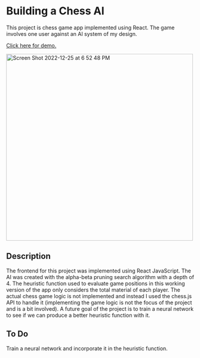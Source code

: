 
# Building a Chess AI

This project is chess game app implemented using React. The game involves one user against an AI system of my design.

[Click here for demo.](https://samueltesfai.github.io/react-chess-app/)

<p >
<img height="500" alt="Screen Shot 2022-12-25 at 6 52 48 PM" src="https://user-images.githubusercontent.com/67299283/209493958-90f8ec18-0452-46ae-aaf6-1f8eab431869.png">
</p>

## Description

The frontend for this project was implemented using React JavaScript. The AI was created with the alpha-beta pruning search algorithm with a depth of 4. 
The heuristic function used to evaluate game positions in this working version of the app only considers the total material of each player. The actual
chess game logic is not implemented and instead I used the chess.js API to handle it (implementing the game logic is not the focus of the project and 
is a bit involved). A future goal of the project is to train a neural network to see if we can produce a better heuristic function with it. 

## To Do

Train a neural network and incorporate it in the heuristic function.
